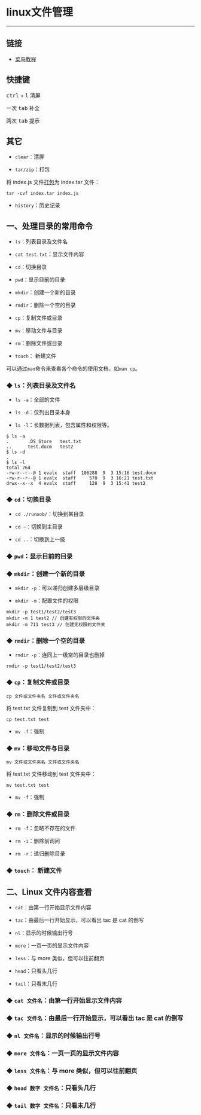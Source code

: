 #  linux文件管理

---

## 链接

- [菜鸟教程](https://www.runoob.com/linux/linux-file-content-manage.html)

## 快捷键

<kbd>ctrl</kbd> + <kbd>l</kbd> 清屏

一次 <kbd>tab</kbd> 补全

两次 <kbd>tab</kbd> 提示

## 其它

- `clear`：清屏

- `tar/zip`：打包

将 index.js 文件[打包](https://www.cnblogs.com/lee0oo0/p/3251170.html)为 index.tar 文件：

```
tar -cvf index.tar index.js
```

- `history`：历史记录

## 一、处理目录的常用命令

- `ls`：列表目录及文件名

- `cat test.txt`：显示文件内容

- `cd`：切换目录

- `pwd`：显示目前的目录

- `mkdir`：创建一个新的目录

- `rmdir`：删除一个空的目录

- `cp`：复制文件或目录

- `mv`：移动文件与目录

- `rm`：删除文件或目录

- `touch`： 新建文件

可以通过`man`命令来查看各个命令的使用文档，如`man cp`。

### ◆ `ls`：列表目录及文件名

- `ls -a`：全部的文件

- `ls -d`：仅列出目录本身

- `ls -l`：长数据列表，包含属性和权限等。

```
$ ls -a
.		.DS_Store	test.txt
..		test.docm	test2
$ ls -d
.
$ ls -l
total 264
-rw-r--r--@ 1 evalx  staff  106288  9  3 15:16 test.docm
-rw-r--r--@ 1 evalx  staff     570  9  3 16:21 test.txt
drwx--x--x  4 evalx  staff     128  9  3 15:41 test2
```

### ◆ `cd`：切换目录

- `cd ./runoob/`：切换到某目录

- `cd ~`：切换到主目录

- `cd ..`：切换到上一级

### ◆ `pwd`：显示目前的目录

### ◆ `mkdir`：创建一个新的目录

- `mkdir -p`：可以递归创建多层级目录

- `mkdir -m`：配置文件的权限

```
mkdir -p test1/test2/test3
mkdir -m 1 test2 // 创建有权限的文件夹
mkdir -m 711 test3 // 创建无权限的文件夹

```

### ◆ `rmdir`：删除一个空的目录

- `rmdir -p`：连同上一级空的目录也删掉

```
rmdir -p test1/test2/test3
```

### ◆ `cp`：复制文件或目录

```
cp 文件或文件夹名 文件或文件夹名
```

将 test.txt 文件复制到 test 文件夹中：

```
cp test.txt test
```

- `mv -f`：强制

### ◆ `mv`：移动文件与目录

```
mv 文件或文件夹名 文件或文件夹名
```

将 test.txt 文件移动到 test 文件夹中：

```
mv test.txt test
```

- `mv -f`：强制

### ◆ `rm`：删除文件或目录

- `rm -f`：忽略不存在的文件

- `rm -i`：删除前询问

- `rm -r`：递归删除目录

### ◆ `touch`： 新建文件

## 二、Linux 文件内容查看

- `cat`：由第一行开始显示文件内容

- `tac`：由最后一行开始显示，可以看出 tac 是 cat 的倒写

- `nl`：显示的时候输出行号

- `more`：一页一页的显示文件内容

- `less`：与 more 类似，但可以往前翻页

- `head`：只看头几行

- `tail`：只看末几行

### ◆ `cat 文件名`：由第一行开始显示文件内容

### ◆ `tac 文件名`：由最后一行开始显示，可以看出 tac 是 cat 的倒写

### ◆ `nl 文件名`：显示的时候输出行号

### ◆ `more 文件名`：一页一页的显示文件内容

### ◆ `less 文件名`：与 more 类似，但可以往前翻页

### ◆ `head 数字 文件名`：只看头几行

### ◆ `tail 数字 文件名`：只看末几行
